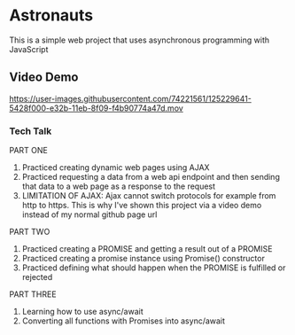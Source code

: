# Astronauts

This is a simple web project that uses asynchronous programming with JavaScript

## Video Demo

https://user-images.githubusercontent.com/74221561/125229641-5428f000-e32b-11eb-8f09-f4b90774a47d.mov

### Tech Talk

PART ONE

1. Practiced creating dynamic web pages using AJAX
2. Practiced requesting a data from a web api endpoint and then sending that data to a web page as a response to the request
3. LIMITATION OF AJAX: Ajax cannot switch protocols for example from http to https. This is why I've shown this project via a video demo instead of my normal github page url

PART TWO
1. Practiced creating a PROMISE and getting a result out of a PROMISE
2. Practiced creating a promise instance using Promise() constructor
3. Practiced defining what should happen when the PROMISE is fulfilled or rejected

PART THREE
1. Learning how to use async/await
2. Converting all functions with Promises into async/await



